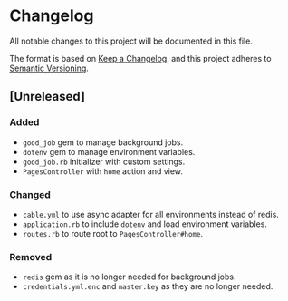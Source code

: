 # Changelog

All notable changes to this project will be documented in this file.

The format is based on [Keep a Changelog](https://keepachangelog.com/en/1.0.0/),
and this project adheres to [Semantic Versioning](https://semver.org/spec/v2.0.0.html).

## [Unreleased]

### Added
- `good_job` gem to manage background jobs.
- `dotenv` gem to manage environment variables.
- `good_job.rb` initializer with custom settings.
- `PagesController` with `home` action and view.

### Changed
- `cable.yml` to use async adapter for all environments instead of redis.
- `application.rb` to include `dotenv` and load environment variables.
- `routes.rb` to route root to `PagesController#home`.

### Removed
- `redis` gem as it is no longer needed for background jobs.
- `credentials.yml.enc` and `master.key` as they are no longer needed.